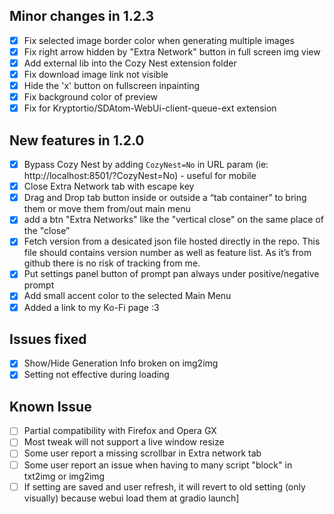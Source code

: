 ## Minor changes in 1.2.3
- [x]  Fix selected image border color when generating multiple images
- [x]  Fix right arrow hidden by "Extra Network" button in full screen img view
- [x]  Add external lib into the Cozy Nest extension folder
- [x]  Fix download image link not visible
- [x]  Hide the 'x' button on fullscreen inpainting
- [x]  Fix background color of preview
- [x]  Fix for Kryptortio/SDAtom-WebUi-client-queue-ext extension

## New features in 1.2.0

- [x]  Bypass Cozy Nest by adding `CozyNest=No` in URL param (ie: http://localhost:8501/?CozyNest=No) - useful for mobile
- [x]  Close Extra Network tab with escape key
- [x]  Drag and Drop tab button inside or outside a “tab container” to bring them or move them from/out main menu
- [x]  add a btn "Extra Networks" like the "vertical close" on the same place of the "close”
- [x]  Fetch version from a desicated json file hosted directly in the repo. This file should contains version number as well as feature list. As it’s from github there is no risk of tracking from me.
- [x]  Put settings panel button of prompt pan always under positive/negative prompt
- [x]  Add small accent color to the selected Main Menu
- [x]  Added a link to my Ko-Fi page :3

## Issues fixed

- [x]  Show/Hide Generation Info broken on img2img
- [x]  Setting not effective during loading

## Known Issue

- [ ]  Partial compatibility with Firefox and Opera GX
- [ ]  Most tweak will not support a live window resize
- [ ]  Some user report a missing scrollbar in Extra network tab
- [ ]  Some user report an issue when having to many script "block" in txt2img or img2img
- [ ]  If setting are saved and user refresh, it will revert to old setting (only visually) because webui load them at gradio launch]
